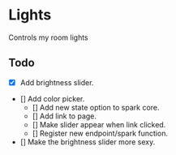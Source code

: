 # Lights
Controls my room lights

## Todo
- [x] Add brightness slider.
- [] Add color picker.
  - [] Add new state option to spark core.
  - [] Add link to page.
  - [] Make slider appear when link clicked.
  - [] Register new endpoint/spark function.
- [] Make the brightness slider more sexy.
